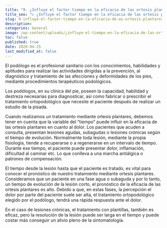 ```yaml
---
title: "9. ¿Influye el factor tiempo en la eficacia de las ortesis plantares?"
title_seo: "▷ ¿Influye el factor tiempo en la eficacia de las ortesis plantares?"
slug: 9-influye-el-factor-tiempo-en-la-eficacia-de-as-ortesis-plantares
description:
categories: General
image: /wp-content/uploads/¿influye-el-tiempo-en-la-eficacia-de-las-ortesis-plantares.001-768x576.jpeg
toc: false
published: true
date: 2020-04-25
last_modified_at: false
---
```

El podólogo es el profesional sanitario con los conocimientos, habilidades y aptitudes para realizar las actividades dirigidas a la prevención, al diagnóstico y tratamiento de las afecciones y deformidades de los pies, mediante procedimientos terapéuticos podológicos.

Los podólogos, en su clínica del pie, poseen la capacidad, habilidad y destreza necesarias para diagnosticar, así como fabricar o prescribir el tratamiento ortopodológico que necesite el paciente después de realizar un estudio de la pisada.

Cuando realizamos un tratamiento mediante ortesis plantares, debemos tener en cuenta que la variable del “tiempo” puede influir en la eficacia de las ortesis plantares en cuanto al dolor.  Los pacientes que acuden a consulta, presentan lesiones agudas, subagudas o lesiones crónicas según el tiempo de evolución. Normalmente toda lesión, mediante la propia fisiología, tiende a recuperarse o a regenerarse en un intervalo de tiempo. Durante ese tiempo, el paciente puede presentar dolor, inflamación, dificultad al caminar etc. Lo que conlleva a una marcha antiálgica o patrones de compensación.

El tiempo desde la lesión hasta que el paciente es tratado, es vital para conocer el pronóstico de nuestro tratamiento mediante ortesis plantares. Consideramos que un paciente en una fase agua o subaguda y por lo tanto, un tiempo de evolución de la lesión corto, el pronóstico de la eficacia de las ortesis plantares es alto. Debido a que, en estas fases, la percepción el dolor por parte del paciente suele ser alta, el tratamiento ortopodológico elegido por el podólogo, tendrá una rápida respuesta ante el dolor.

En el caso de lesiones crónicas, el tratamiento con plantillas, también es eficaz, pero la resolución de la lesión puede ser larga en el tiempo y puede costar más conseguir un alivio pleno de la sintomatología.